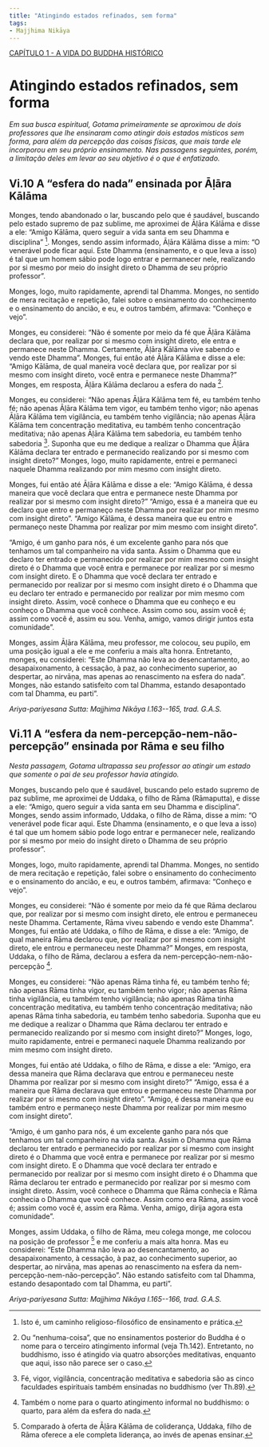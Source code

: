 ```yaml
---
title: "Atingindo estados refinados, sem forma"
tags:
- Majjhima Nikāya
---
```

[CAPÍTULO 1 - A VIDA DO BUDDHA HISTÓRICO](CAPÍTULO%201%20-%20A%20VIDA%20DO%20BUDDHA%20HISTÓRICO.md)


# **Atingindo estados refinados, sem forma**

*Em sua busca espiritual, Gotama primeiramente se aproximou de dois professores que lhe ensinaram como atingir dois estados místicos sem forma, para além da percepção das coisas físicas, que mais tarde ele incorporou em seu próprio ensinamento. Nas passagens seguintes, porém, a limitação deles em levar ao seu objetivo é o que é enfatizado.*

## **Vi.10 A “esfera do nada” ensinada por Āḷāra Kālāma**

Monges, tendo abandonado o lar, buscando pelo que é saudável, buscando pelo estado supremo de paz sublime, me aproximei de Āḷāra Kālāma e disse a ele: “Amigo Kālāma, quero seguir a vida santa em seu Dhamma e disciplina” [^cf1]. Monges, sendo assim informado, Āḷāra Kālāma disse a mim: “O venerável pode ficar aqui. Este Dhamma (ensinamento, e o que leva a isso) é tal que um homem sábio pode logo entrar e permanecer nele, realizando por si mesmo por meio do insight direto o Dhamma de seu próprio professor”.

Monges, logo, muito rapidamente, aprendi tal Dhamma. Monges, no sentido de mera recitação e repetição, falei sobre o ensinamento do conhecimento e o ensinamento do ancião, e eu, e outros também, afirmava: “Conheço e vejo”.

Monges, eu considerei: “Não é somente por meio da fé que Āḷāra Kālāma declara que, por realizar por si mesmo com insight direto, ele entra e permanece neste Dhamma. Certamente, Āḷāra Kālāma vive sabendo e vendo este Dhamma”. Monges, fui então até Āḷāra Kālāma e disse a ele: “Amigo Kālāma, de qual maneira você declara que, por realizar por si mesmo com insight direto, você entra e permanece neste Dhamma?” Monges, em resposta, Āḷāra Kālāma declarou a esfera do nada [^cf2].

Monges, eu considerei: “Não apenas Āḷāra Kālāma tem fé, eu também tenho fé; não apenas Āḷāra Kālāma tem vigor, eu também tenho vigor; não apenas Āḷāra Kālāma tem vigilância, eu também tenho vigilância; não apenas Āḷāra Kālāma tem concentração meditativa, eu também tenho concentração meditativa; não apenas Āḷāra Kālāma tem sabedoria, eu também tenho sabedoria [^cf3]. Suponha que eu me dedique a realizar o Dhamma que Āḷāra Kālāma declara ter entrado e permanecido realizando por si mesmo com insight direto?” Monges, logo, muito rapidamente, entrei e permaneci naquele Dhamma realizando por mim mesmo com insight direto.

Monges, fui então até Āḷāra Kālāma e disse a ele: “Amigo Kālāma, é dessa maneira que você declara que entra e permanece neste Dhamma por realizar por si mesmo com insight direto?” “Amigo, essa é a maneira que eu declaro que entro e permaneço neste Dhamma por realizar por mim mesmo com insight direto”. “Amigo Kālāma, é dessa maneira que eu entro e permaneço neste Dhamma por realizar por mim mesmo com insight direto”.

“Amigo, é um ganho para nós, é um excelente ganho para nós que tenhamos um tal companheiro na vida santa. Assim o Dhamma que eu declaro ter entrado e permanecido por realizar por mim mesmo com insight direto é o Dhamma que você entra e permanece por realizar por si mesmo com insight direto. E o Dhamma que você declara ter entrado e permanecido por realizar por si mesmo com insight direto é o Dhamma que eu declaro ter entrado e permanecido por realizar por mim mesmo com insight direto. Assim, você conhece o Dhamma que eu conheço e eu conheço o Dhamma que você conhece. Assim como sou, assim você é; assim como você é, assim eu sou. Venha, amigo, vamos dirigir juntos esta comunidade”.

Monges, assim Āḷāra Kālāma, meu professor, me colocou, seu pupilo, em uma posição igual a ele e me conferiu a mais alta honra. Entretanto, monges, eu considerei: “Este Dhamma não leva ao desencantamento, ao desapaixonamento, à cessação, à paz, ao conhecimento superior, ao despertar, ao nirvāṇa, mas apenas ao renascimento na esfera do nada”. Monges, não estando satisfeito com tal Dhamma, estando desapontado com tal Dhamma, eu parti”.

*Ariya-pariyesana Sutta: Majjhima Nikāya I.163--165, trad. G.A.S.*

## **Vi.11 A “esfera da nem-percepção-nem-não-percepção” ensinada por Rāma e seu filho**

*Nesta passagem, Gotama ultrapassa seu professor ao atingir um estado que somente o pai de seu professor havia atingido.*

Monges, buscando pelo que é saudável, buscando pelo estado supremo de paz sublime, me aproximei de Uddaka, o filho de Rāma (Rāmaputta), e disse a ele: “Amigo, quero seguir a vida santa em seu Dhamma e disciplina”. Monges, sendo assim informado, Uddaka, o filho de Rāma, disse a mim: “O venerável pode ficar aqui. Este Dhamma (ensinamento, e o que leva a isso) é tal que um homem sábio pode logo entrar e permanecer nele, realizando por si mesmo por meio do insight direto o Dhamma de seu próprio professor”.

Monges, logo, muito rapidamente, aprendi tal Dhamma. Monges, no sentido de mera recitação e repetição, falei sobre o ensinamento do conhecimento e o ensinamento do ancião, e eu, e outros também, afirmava: “Conheço e vejo”.

Monges, eu considerei: “Não é somente por meio da fé que Rāma declarou que, por realizar por si mesmo com insight direto, ele entrou e permaneceu neste Dhamma. Certamente, Rāma viveu sabendo e vendo este Dhamma”. Monges, fui então até Uddaka, o filho de Rāma, e disse a ele: “Amigo, de qual maneira Rāma declarou que, por realizar por si mesmo com insight direto, ele entrou e permaneceu neste Dhamma?” Monges, em resposta, Uddaka, o filho de Rāma, declarou a esfera da nem-percepção-nem-não-percepção [^cf4].

Monges, eu considerei: “Não apenas Rāma tinha fé, eu também tenho fé; não apenas Rāma tinha vigor, eu também tenho vigor; não apenas Rāma tinha vigilância, eu também tenho vigilância; não apenas Rāma tinha concentração meditativa, eu também tenho concentração meditativa; não apenas Rāma tinha sabedoria, eu também tenho sabedoria. Suponha que eu me dedique a realizar o Dhamma que Rāma declarou ter entrado e permanecido realizando por si mesmo com insight direto?” Monges, logo, muito rapidamente, entrei e permaneci naquele Dhamma realizando por mim mesmo com insight direto.

Monges, fui então até Uddaka, o filho de Rāma, e disse a ele: “Amigo, era dessa maneira que Rāma declarava que entrou e permaneceu neste Dhamma por realizar por si mesmo com insight direto?” “Amigo, essa é a maneira que Rāma declarava que entrou e permaneceu neste Dhamma por realizar por si mesmo com insight direto”. “Amigo, é dessa maneira que eu também entro e permaneço neste Dhamma por realizar por mim mesmo com insight direto”.

“Amigo, é um ganho para nós, é um excelente ganho para nós que tenhamos um tal companheiro na vida santa. Assim o Dhamma que Rāma declarou ter entrado e permanecido por realizar por si mesmo com insight direto é o Dhamma que você entra e permanece por realizar por si mesmo com insight direto. E o Dhamma que você declara ter entrado e permanecido por realizar por si mesmo com insight direto é o Dhamma que Rāma declarou ter entrado e permanecido por realizar por si mesmo com insight direto. Assim, você conhece o Dhamma que Rāma conhecia e Rāma conhecia o Dhamma que você conhece. Assim como era Rāma, assim você é; assim como você é, assim era Rāma. Venha, amigo, dirija agora esta comunidade”.

Monges, assim Uddaka, o filho de Rāma, meu colega monge, me colocou na posição de professor [^cf5] e me conferiu a mais alta honra. Mas eu considerei: “Este Dhamma não leva ao desencantamento, ao desapaixonamento, à cessação, à paz, ao conhecimento superior, ao despertar, ao nirvāṇa, mas apenas ao renascimento na esfera da nem-percepção-nem-não-percepção”. Não estando satisfeito com tal Dhamma, estando desapontado com tal Dhamma, eu parti”.

*Ariya-pariyesana Sutta: Majjhima Nikāya I.165--166, trad. G.A.S.*

[^cf1]:  Isto é, um caminho religioso-filosófico de ensinamento e prática.

[^cf2]:  Ou “nenhuma-coisa”, que no ensinamentos posterior do Buddha é o nome para o terceiro atingimento informal (veja Th.142). Entretanto, no buddhismo, isso é atingido via quatro absorções meditativas, enquanto que aqui, isso não parece ser o caso.

[^cf3]:  Fé, vigor, vigilância, concentração meditativa e sabedoria são as cinco faculdades espirituais também ensinadas no buddhismo (ver Th.89).

[^cf4]:  Também o nome para o quarto atingimento informal no buddhismo: o quarto, para além da esfera do nada.

[^cf5]:  Comparado à oferta de Āḷāra Kālāma de coliderança, Uddaka, filho de Rāma oferece a ele completa liderança, ao invés de apenas ensinar.